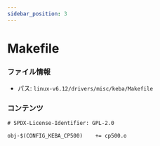 ```yaml
---
sidebar_position: 3
---
```

# Makefile

### ファイル情報

- パス: `linux-v6.12/drivers/misc/keba/Makefile`

### コンテンツ

```txt
# SPDX-License-Identifier: GPL-2.0

obj-$(CONFIG_KEBA_CP500)	+= cp500.o

```
